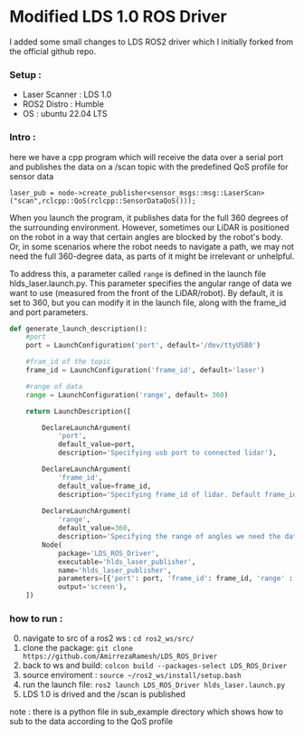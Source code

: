 # Modified LDS 1.0 ROS Driver 
I added some small changes to LDS ROS2 driver which I initially forked from the official github repo. 

### Setup : 
- Laser Scanner : LDS 1.0
- ROS2 Distro : Humble
- OS : ubuntu 22.04 LTS

### Intro : 
here we have a cpp program which will receive the data over a serial port and publishes the data on a /scan topic with the predefined QoS profile for sensor data
```
laser_pub = node->create_publisher<sensor_msgs::msg::LaserScan>("scan",rclcpp::QoS(rclcpp::SensorDataQoS()));
```
When you launch the program, it publishes data for the full 360 degrees of the surrounding environment. However, sometimes our LiDAR is positioned on the robot in a way that certain angles are blocked by the robot's body. Or, in some scenarios where the robot needs to navigate a path, we may not need the full 360-degree data, as parts of it might be irrelevant or unhelpful.

To address this, a parameter called `range` is defined in the launch file hlds_laser.launch.py. This parameter specifies the angular range of data we want to use (measured from the front of the LiDAR/robot). By default, it is set to 360, but you can modify it in the launch file, along with the frame_id and port parameters.

```python
def generate_launch_description():
    #port
    port = LaunchConfiguration('port', default='/dev/ttyUSB0')

    #fram_id of the topic
    frame_id = LaunchConfiguration('frame_id', default='laser')

    #range of data
    range = LaunchConfiguration('range', default= 360)

    return LaunchDescription([

        DeclareLaunchArgument(
            'port',
            default_value=port,
            description='Specifying usb port to connected lidar'),

        DeclareLaunchArgument(
            'frame_id',
            default_value=frame_id,
            description='Specifying frame_id of lidar. Default frame_id is \'laser\''),
            
        DeclareLaunchArgument(
            'range',
            default_value=360,
            description='Specifying the range of angles we need the data of, being published on /scan'),
        Node(
            package='LDS_ROS_Driver',
            executable='hlds_laser_publisher',
            name='hlds_laser_publisher',
            parameters=[{'port': port, 'frame_id': frame_id, 'range' : range}],
            output='screen'),
    ])

```

### how to run : 
0. navigate to src of a ros2 ws : ```cd ros2_ws/src/ ```
1. clone the package: ```git clone https://github.com/AmirrezaRamesh/LDS_ROS_Driver ```
2. back to ws and build: ```colcon build --packages-select LDS_ROS_Driver```
3. source enviroment : ```source ~/ros2_ws/install/setup.bash```
4. run the launch file: ```ros2 launch LDS_ROS_Driver hlds_laser.launch.py```
5. LDS 1.0 is drived and the /scan is published
   
note : there is a python file in sub_example directory which shows how to sub to the data according to the QoS profile
